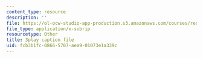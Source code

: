 ```yaml
---
content_type: resource
description: ''
file: https://ol-ocw-studio-app-production.s3.amazonaws.com/courses/res-3-004-visualizing-materials-science-fall-2017/fcb3b1fc08665707aea901073e1a339c_6mndLA1SceA.vtt
file_type: application/x-subrip
resourcetype: Other
title: 3play caption file
uid: fcb3b1fc-0866-5707-aea9-01073e1a339c
---
```

